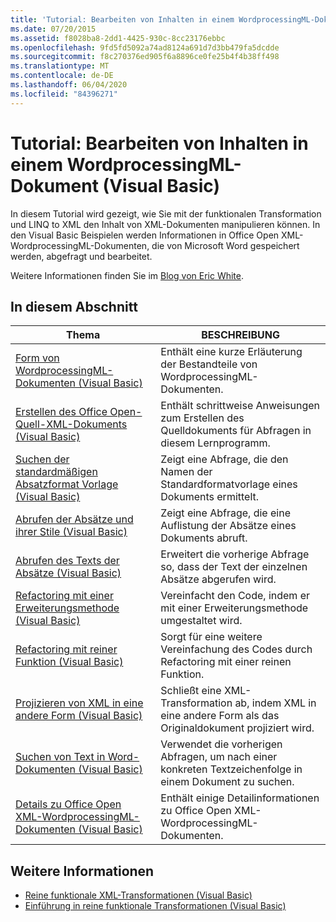 ```yaml
---
title: 'Tutorial: Bearbeiten von Inhalten in einem WordprocessingML-Dokument'
ms.date: 07/20/2015
ms.assetid: f8028ba8-2dd1-4425-930c-8cc23176ebbc
ms.openlocfilehash: 9fd5fd5092a74ad8124a691d7d3bb479fa5dcdde
ms.sourcegitcommit: f8c270376ed905f6a8896ce0fe25b4f4b38ff498
ms.translationtype: MT
ms.contentlocale: de-DE
ms.lasthandoff: 06/04/2020
ms.locfileid: "84396271"
---
```

# <a name="tutorial-manipulating-content-in-a-wordprocessingml-document-visual-basic"></a>Tutorial: Bearbeiten von Inhalten in einem WordprocessingML-Dokument (Visual Basic)
In diesem Tutorial wird gezeigt, wie Sie mit der funktionalen Transformation und LINQ to XML den Inhalt von XML-Dokumenten manipulieren können. In den Visual Basic Beispielen werden Informationen in Office Open XML-WordprocessingML-Dokumenten, die von Microsoft Word gespeichert werden, abgefragt und bearbeitet.  
  
 Weitere Informationen finden Sie im [Blog von Eric White](http://www.ericwhite.com).  
  
## <a name="in-this-section"></a>In diesem Abschnitt  
  
|Thema|BESCHREIBUNG|  
|-----------|-----------------|  
|[Form von WordprocessingML-Dokumenten (Visual Basic)](shape-of-wordprocessingml-documents.md)|Enthält eine kurze Erläuterung der Bestandteile von WordprocessingML-Dokumenten.|  
|[Erstellen des Office Open-Quell-XML-Dokuments (Visual Basic)](creating-the-source-office-open-xml-document.md)|Enthält schrittweise Anweisungen zum Erstellen des Quelldokuments für Abfragen in diesem Lernprogramm.|  
|[Suchen der standardmäßigen Absatzformat Vorlage (Visual Basic)](finding-the-default-paragraph-style.md)|Zeigt eine Abfrage, die den Namen der Standardformatvorlage eines Dokuments ermittelt.|  
|[Abrufen der Absätze und ihrer Stile (Visual Basic)](retrieving-the-paragraphs-and-their-styles.md)|Zeigt eine Abfrage, die eine Auflistung der Absätze eines Dokuments abruft.|  
|[Abrufen des Texts der Absätze (Visual Basic)](retrieving-the-text-of-the-paragraphs.md)|Erweitert die vorherige Abfrage so, dass der Text der einzelnen Absätze abgerufen wird.|  
|[Refactoring mit einer Erweiterungsmethode (Visual Basic)](refactoring-using-an-extension-method.md)|Vereinfacht den Code, indem er mit einer Erweiterungsmethode umgestaltet wird.|  
|[Refactoring mit reiner Funktion (Visual Basic)](refactoring-using-a-pure-function.md)|Sorgt für eine weitere Vereinfachung des Codes durch Refactoring mit einer reinen Funktion.|  
|[Projizieren von XML in eine andere Form (Visual Basic)](projecting-xml-in-a-different-shape.md)|Schließt eine XML-Transformation ab, indem XML in eine andere Form als das Originaldokument projiziert wird.|  
|[Suchen von Text in Word-Dokumenten (Visual Basic)](finding-text-in-word-documents.md)|Verwendet die vorherigen Abfragen, um nach einer konkreten Textzeichenfolge in einem Dokument zu suchen.|  
|[Details zu Office Open XML-WordprocessingML-Dokumenten (Visual Basic)](details-of-office-open-xml-wordprocessingml-documents.md)|Enthält einige Detailinformationen zu Office Open XML-WordprocessingML-Dokumenten.|  
  
## <a name="see-also"></a>Weitere Informationen

- [Reine funktionale XML-Transformationen (Visual Basic)](pure-functional-transformations-of-xml.md)
- [Einführung in reine funktionale Transformationen (Visual Basic)](introduction-to-pure-functional-transformations.md)
